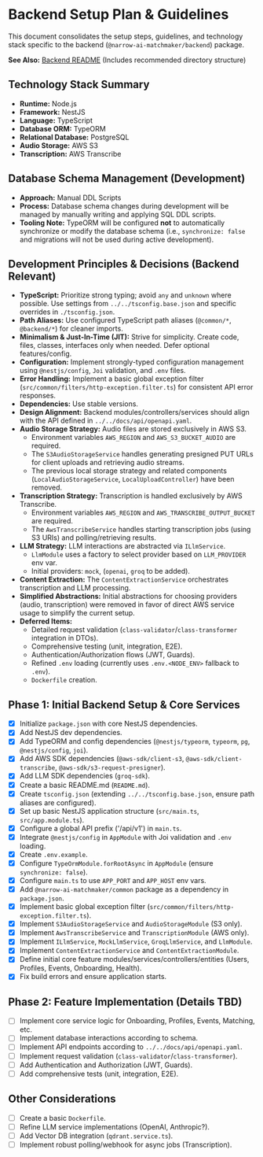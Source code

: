 # Backend Setup Plan & Guidelines

This document consolidates the setup steps, guidelines, and technology stack specific to the backend (`@narrow-ai-matchmaker/backend`) package.

**See Also:** [Backend README](./README.md) (Includes recommended directory structure)

## Technology Stack Summary

*   **Runtime:** Node.js
*   **Framework:** NestJS
*   **Language:** TypeScript
*   **Database ORM:** TypeORM
*   **Relational Database:** PostgreSQL
*   **Audio Storage:** AWS S3
*   **Transcription:** AWS Transcribe

## Database Schema Management (Development)

*   **Approach:** Manual DDL Scripts
*   **Process:** Database schema changes during development will be managed by manually writing and applying SQL DDL scripts.
*   **Tooling Note:** TypeORM will be configured **not** to automatically synchronize or modify the database schema (i.e., `synchronize: false` and migrations will not be used during active development).

## Development Principles & Decisions (Backend Relevant)

*   **TypeScript:** Prioritize strong typing; avoid `any` and `unknown` where possible. Use settings from `../../tsconfig.base.json` and specific overrides in `./tsconfig.json`.
*   **Path Aliases:** Use configured TypeScript path aliases (`@common/*`, `@backend/*`) for cleaner imports.
*   **Minimalism & Just-In-Time (JIT):** Strive for simplicity. Create code, files, classes, interfaces only when needed. Defer optional features/config.
*   **Configuration:** Implement strongly-typed configuration management using `@nestjs/config`, `Joi` validation, and `.env` files.
*   **Error Handling:** Implement a basic global exception filter (`src/common/filters/http-exception.filter.ts`) for consistent API error responses.
*   **Dependencies:** Use stable versions.
*   **Design Alignment:** Backend modules/controllers/services should align with the API defined in `../../docs/api/openapi.yaml`.
*   **Audio Storage Strategy:** Audio files are stored exclusively in AWS S3.
    *   Environment variables `AWS_REGION` and `AWS_S3_BUCKET_AUDIO` are required.
    *   The `S3AudioStorageService` handles generating presigned PUT URLs for client uploads and retrieving audio streams.
    *   The previous local storage strategy and related components (`LocalAudioStorageService`, `LocalUploadController`) have been removed.
*   **Transcription Strategy:** Transcription is handled exclusively by AWS Transcribe.
    *   Environment variables `AWS_REGION` and `AWS_TRANSCRIBE_OUTPUT_BUCKET` are required.
    *   The `AwsTranscribeService` handles starting transcription jobs (using S3 URIs) and polling/retrieving results.
*   **LLM Strategy:** LLM interactions are abstracted via `ILlmService`.
    *   `LlmModule` uses a factory to select provider based on `LLM_PROVIDER` env var.
    *   Initial providers: `mock`, (`openai`, `groq` to be added).
*   **Content Extraction:** The `ContentExtractionService` orchestrates transcription and LLM processing.
*   **Simplified Abstractions:** Initial abstractions for choosing providers (audio, transcription) were removed in favor of direct AWS service usage to simplify the current setup.
*   **Deferred Items:**
    *   Detailed request validation (`class-validator`/`class-transformer` integration in DTOs).
    *   Comprehensive testing (unit, integration, E2E).
    *   Authentication/Authorization flows (JWT, Guards).
    *   Refined `.env` loading (currently uses `.env.<NODE_ENV>` fallback to `.env`).
    *   `Dockerfile` creation.

## Phase 1: Initial Backend Setup & Core Services

- [x] Initialize `package.json` with core NestJS dependencies.
- [x] Add NestJS dev dependencies.
- [x] Add TypeORM and config dependencies (`@nestjs/typeorm`, `typeorm`, `pg`, `@nestjs/config`, `joi`).
- [x] Add AWS SDK dependencies (`@aws-sdk/client-s3`, `@aws-sdk/client-transcribe`, `@aws-sdk/s3-request-presigner`).
- [x] Add LLM SDK dependencies (`groq-sdk`).
- [x] Create a basic README.md (`README.md`).
- [x] Create `tsconfig.json` (extending `../../tsconfig.base.json`, ensure path aliases are configured).
- [x] Set up basic NestJS application structure (`src/main.ts`, `src/app.module.ts`).
- [x] Configure a global API prefix ('/api/v1') in `main.ts`.
- [x] Integrate `@nestjs/config` in `AppModule` with Joi validation and `.env` loading.
- [x] Create `.env.example`.
- [x] Configure `TypeOrmModule.forRootAsync` in `AppModule` (ensure `synchronize: false`).
- [x] Configure `main.ts` to use `APP_PORT` and `APP_HOST` env vars.
- [x] Add `@narrow-ai-matchmaker/common` package as a dependency in `package.json`.
- [x] Implement basic global exception filter (`src/common/filters/http-exception.filter.ts`).
- [x] Implement `S3AudioStorageService` and `AudioStorageModule` (S3 only).
- [x] Implement `AwsTranscribeService` and `TranscriptionModule` (AWS only).
- [x] Implement `ILlmService`, `MockLlmService`, `GroqLlmService`, and `LlmModule`.
- [x] Implement `ContentExtractionService` and `ContentExtractionModule`.
- [x] Define initial core feature modules/services/controllers/entities (Users, Profiles, Events, Onboarding, Health). 
- [x] Fix build errors and ensure application starts.

## Phase 2: Feature Implementation (Details TBD)

- [ ] Implement core service logic for Onboarding, Profiles, Events, Matching, etc.
- [ ] Implement database interactions according to schema.
- [ ] Implement API endpoints according to `../../docs/api/openapi.yaml`.
- [ ] Implement request validation (`class-validator`/`class-transformer`).
- [ ] Add Authentication and Authorization (JWT, Guards).
- [ ] Add comprehensive tests (unit, integration, E2E).

## Other Considerations

- [ ] Create a basic `Dockerfile`.
- [ ] Refine LLM service implementations (OpenAI, Anthropic?).
- [ ] Add Vector DB integration (`qdrant.service.ts`).
- [ ] Implement robust polling/webhook for async jobs (Transcription). 